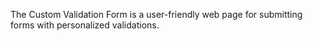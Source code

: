 The Custom Validation Form is a user-friendly web page for submitting forms with personalized validations.